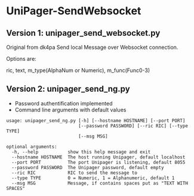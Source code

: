 # UniPager-SendWebsocket
## Version 1: unipager_send_websocket.py
Original from dk4pa
Send local Message over Websocket connection.

Options are:

ric, text, m_type(AlphaNum or Numeric), m_func(Func0-3)

## Version 2: unipager_send_ng.py
* Password authentification implemented
* Command line arguments with default values

````
usage: unipager_send_ng.py [-h] [--hostname HOSTNAME] [--port PORT]
                           [--password PASSWORD] [--ric RIC] [--type TYPE]
                           [--msg MSG]

optional arguments:
  -h, --help           show this help message and exit
  --hostname HOSTNAME  The host running Unipager, default localhost
  --port PORT          The port Unipager is listening, default 8055
  --password PASSWORD  The Unipager password, default empty
  --ric RIC            RIC to send the message to
  --type TYPE          0 = Numeric, 1 = Alphanumeric, default 1
  --msg MSG            Message, if contains spaces put as "TEXT WITH SPACES"
````
